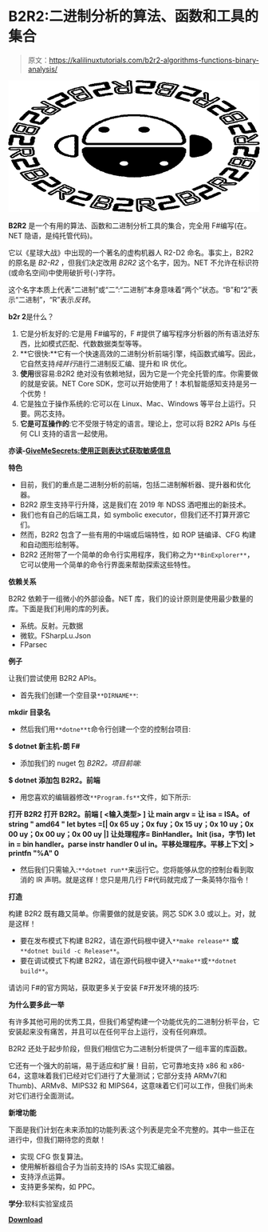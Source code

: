 # B2R2:二进制分析的算法、函数和工具的集合

> 原文：<https://kalilinuxtutorials.com/b2r2-algorithms-functions-binary-analysis/>

[![B2R2 : A Collection of Algorithms, Functions And Tools For Binary Analysis](img//3a5e56e2d3fb4a1ddb8fa4f73b247621.png "B2R2 : A Collection of Algorithms, Functions And Tools For Binary Analysis")](https://1.bp.blogspot.com/-1n5Vb8kC2LI/XZ2oDT29YfI/AAAAAAAAC20/ba_HUc6g43YxOAJO9Yn-5AkWTN1IKQ91wCLcBGAsYHQ/s1600/b2r2%25281%2529.png)

**B2R2** 是一个有用的算法、函数和二进制分析工具的集合，完全用 F#编写(在。NET 隐语，是纯托管代码)。

它以《星球大战》中出现的一个著名的虚构机器人 R2-D2 命名。事实上，B2R2 的原名是 *B2-R2* ，但我们决定改用 *B2R2* 这个名字，因为。NET 不允许在标识符(或命名空间)中使用破折号(-)字符。

这个名字本质上代表“二进制”或“二”:“二进制”本身意味着“两个”状态。“B”和“2”表示“二进制”，“R”表示*反转*。

**b2r 2**是什么？

1.  它是分析友好的:它是用 F#编写的，F #提供了编写程序分析器的所有语法好东西，比如模式匹配、代数数据类型等等。
2.  **它很快:**它有一个快速高效的二进制分析前端引擎，纯函数式编写。因此，它自然支持*纯并行*进行二进制反汇编、提升和 IR 优化。
3.  **使用**很容易:B2R2 绝对没有依赖地狱，因为它是一个完全托管的库。你需要做的就是安装。NET Core SDK，您可以开始使用了！本机智能感知支持是另一个优势！
4.  它是独立于操作系统的:它可以在 Linux、Mac、Windows 等平台上运行。只要。网芯支持。
5.  **它是可互操作的**:它不受限于特定的语言。理论上，您可以将 B2R2 APIs 与任何 CLI 支持的语言一起使用。

**亦读-[GiveMeSecrets:使用正则表达式获取敏感信息](https://kalilinuxtutorials.com/givemesecrets/)**

**特色**

*   目前，我们的重点是二进制分析的前端，包括二进制解析器、提升器和优化器。
*   B2R2 原生支持平行升降，这是我们在 2019 年 NDSS 酒吧推出的新技术。
*   我们也有自己的后端工具，如 symbolic executor，但我们还不打算开源它们。
*   然而，B2R2 包含了一些有用的中端或后端特性，如 ROP 链编译、CFG 构建和自动图形绘制等。
*   B2R2 还附带了一个简单的命令行实用程序，我们称之为`**BinExplorer**`，它可以使用一个简单的命令行界面来帮助探索这些特性。

**依赖关系**

B2R2 依赖于一组微小的外部设备。NET 库，我们的设计原则是使用最少数量的库。下面是我们利用的库的列表。

*   系统。反射。元数据
*   微软。FSharpLu.Json
*   FParsec

**例子**

让我们尝试使用 B2R2 APIs。

*   首先我们创建一个空目录`**DIRNAME**`:

**mkdir 目录名**

*   然后我们用`**dotne**t`命令行创建一个空的控制台项目:

**$ dotnet 新主机-朗 F#**

*   添加我们的 nuget 包 *B2R2。项目前端*:

**$ dotnet 添加包 B2R2。前端**

*   用您喜欢的编辑器修改`**Program.fs**`文件，如下所示:

**打开 B2R2
打开 B2R2。前端
[ <输入类型> ]
让 main argv =
让 isa = ISA。of string " amd64 "
let bytes =[| 0x 65 uy；0x fuy；0x 15 uy；0x 10 uy；0x 00 uy；0x 00 uy；0x 00 uy |]
让处理程序= BinHandler。Init (isa，字节)
let in = bin handler。parse instr handler 0 ul
in。平移处理程序。平移上下文| > printfn "%A"
0**

*   然后我们只需输入:`**dotnet run**`来运行它。您将能够从您的控制台看到取消的 IR 声明。就是这样！您只是用几行 F#代码就完成了一条英特尔指令！

**打造**

构建 B2R2 既有趣又简单。你需要做的就是安装。网芯 SDK 3.0 或以上。对，就是这样！

*   要在发布模式下构建 B2R2，请在源代码根中键入`**make release**` **或** `**dotnet build -c Release**`。
*   要在调试模式下构建 B2R2，请在源代码根中键入`**make**`或`**dotnet build**`。

请访问 F#的官方网站，获取更多关于安装 F#开发环境的技巧:

**为什么要多此一举**

有许多其他可用的优秀工具，但我们希望构建一个功能优先的二进制分析平台，它安装起来没有痛苦，并且可以在任何平台上运行，没有任何麻烦。

B2R2 还处于起步阶段，但我们相信它为二进制分析提供了一组丰富的库函数。

它还有一个强大的前端，易于适应和扩展！目前，它可靠地支持 x86 和 x86-64，这意味着我们已经对它们进行了大量测试；它部分支持 ARMv7(和 Thumb)、ARMv8、MIPS32 和 MIPS64，这意味着它们可以工作，但我们尚未对它们进行全面测试。

**新增功能**

下面是我们计划在未来添加的功能列表:这个列表是完全不完整的。其中一些正在进行中，但我们期待您的贡献！

*   实现 CFG 恢复算法。
*   使用解析器组合子为当前支持的 ISAs 实现汇编器。
*   支持浮点运算。
*   支持更多架构，如 PPC。

**学分**:软科实验室成员

[**Download**](https://github.com/B2R2-org/B2R2)